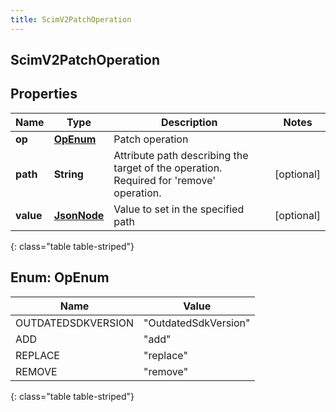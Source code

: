 ```yaml
---
title: ScimV2PatchOperation
---
```

## ScimV2PatchOperation


## Properties

| Name | Type | Description | Notes |
| ------------ | ------------- | ------------- | ------------- |
| **op** | [**OpEnum**](#OpEnum) | Patch operation |  |
| **path** | **String** | Attribute path describing the target of the operation.  Required for &#39;remove&#39; operation. |  [optional] |
| **value** | [**JsonNode**](JsonNode.html) | Value to set in the specified path |  [optional] |
{: class="table table-striped"}


<a name="OpEnum"></a>

## Enum: OpEnum

| Name | Value |
| ---- | ----- |
| OUTDATEDSDKVERSION | &quot;OutdatedSdkVersion&quot; |
| ADD | &quot;add&quot; |
| REPLACE | &quot;replace&quot; |
| REMOVE | &quot;remove&quot; |
{: class="table table-striped"}



